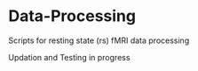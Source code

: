 # Data-Processing
Scripts for resting state (rs) fMRI data processing

Updation and Testing in progress
